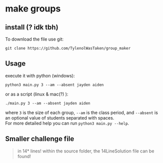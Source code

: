 
# make groups

## install (? idk tbh)
To download the file use git:
```
git clone https://github.com/TylenolWasTaken/group_maker
```

## Usage
execute it with python (windows):
```
python3 main.py 3 --am --absent jayden aiden
```
or as a script (linux & mac(?) ):
```
./main.py 3 --am --absent jayden aiden
```
where `3` is the size of each group, `--am` is the class period, and `--absent` is an optional value of students separated with spaces. <br/>
For more detailed help you can run `python3 main.py --help`.

## Smaller challenge file
> in 14* lines!
within the source folder, the 14LineSolution file can be found!

